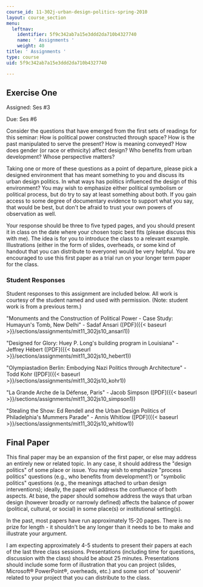 ```yaml
---
course_id: 11-302j-urban-design-politics-spring-2010
layout: course_section
menu:
  leftnav:
    identifier: 5f9c342ab7a15e3ddd2da710b4327740
    name: ' Assignments '
    weight: 40
title: ' Assignments '
type: course
uid: 5f9c342ab7a15e3ddd2da710b4327740

---
```


Exercise One
------------

Assigned: Ses #3

Due: Ses #6

Consider the questions that have emerged from the first sets of readings for this seminar: How is political power constructed through space? How is the past manipulated to serve the present? How is meaning conveyed? How does gender (or race or ethnicity) affect design? Who benefits from urban development? Whose perspective matters?

Taking one or more of these questions as a point of departure, please pick a designed environment that has meant something to you and discuss its urban design politics. In what ways has politics influenced the design of this environment? You may wish to emphasize either political symbolism or political process, but do try to say at least something about both. If you gain access to some degree of documentary evidence to support what you say, that would be best, but don't be afraid to trust your own powers of observation as well.

Your response should be three to five typed pages, and you should present it in class on the date where your chosen topic best fits (please discuss this with me). The idea is for you to introduce the class to a relevant example. Illustrations (either in the form of slides, overheads, or some kind of handout that you can distribute to everyone) would be very helpful. You are encouraged to use this first paper as a trial run on your longer term paper for the class.

### Student Responses

Student responses to this assignment are included below. All work is courtesy of the student named and used with permission. (Note: student work is from a previous term.)

"Monuments and the Construction of Political Power - Case Study: Humayun's Tomb, New Delhi" - Sadaf Ansari ([PDF]({{< baseurl >}}/sections/assignments/mit11_302js10_ansari1))

"Designed for Glory: Huey P. Long's building program in Louisiana" - Jeffrey Hébert ([PDF]({{< baseurl >}}/sections/assignments/mit11_302js10_hebert1))

"Olympiastadion Berlin: Embodying Nazi Politics through Architecture" - Todd Kohr ([PDF]({{< baseurl >}}/sections/assignments/mit11_302js10_kohr1))

"La Grande Arche de la Défense, Paris" - Jacob Simpson ([PDF]({{< baseurl >}}/sections/assignments/mit11_302js10_simpson1))

"Stealing the Show: Ed Rendell and the Urban Design Politics of Philadelphia's Mummers Parade" - Annis Whitlow ([PDF]({{< baseurl >}}/sections/assignments/mit11_302js10_whitlow1))

Final Paper
-----------

This final paper may be an expansion of the first paper, or else may address an entirely new or related topic. In any case, it should address the "design politics" of some place or issue. You may wish to emphasize "process politics" questions (e.g., who benefits from development?) or "symbolic politics" questions (e.g., the meanings attached to urban design interventions); ideally, the paper will address the confluence of both aspects. At base, the paper should somehow address the ways that urban design (however broadly or narrowly defined) affects the balance of power (political, cultural, or social) in some place(s) or institutional setting(s).

In the past, most papers have run approximately 15-20 pages. There is no prize for length - it shouldn't be any longer than it needs to be to make and illustrate your argument.

I am expecting approximately 4-5 students to present their papers at each of the last three class sessions. Presentations (including time for questions, discussion with the class) should be about 25 minutes. Presentations should include some form of illustration that you can project (slides, Microsoft® PowerPoint®, overheads, etc.) and some sort of 'souvenir' related to your project that you can distribute to the class.
